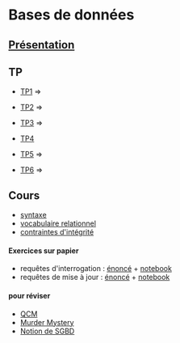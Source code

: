 # Bases de données
## [Présentation](https://www.zonensi.fr/NSI/Terminale/C04/ModeleRelationnel/)
## TP
* [TP1](TP1.md) =>[](https://notebook.basthon.fr/?kernel=sql&module=https%3A%2F%2Fraw.githubusercontent.com%2Fthfruchart%2Ftnsi%2Fmain%2F02%2Flivres.sql&ipynb=eJztWN1yG7cZfRXMehJaGkb8kSiKjK2OJcuyXdpOFLe9yHo04O5HEtUSoPFjm_HovrntEyS940X7BL3byXv1A3ZJLrmg1ISWM53pjEjtAh8OPuAcHAD8GESQJCrofv8xGIOmMdU06H68rrrySz2dQNANxlRexeI9D6qBEkZGtuyVeSeZJPQdROT7E6r0SPA390daT1S3VuNCQ1-Iq71-VrM3kDX1Nqn9YSDF-OE8StL3e0OmR6ZvFMhIcA1c70ViXNOjgTTRiEpd01yx2pgyXqvv1-ADjCcJ7LHJlPe_HIvYJLAFXMLeSVB7mNlOcF39tVNw7x55KbQdJsnzIl0S8ntYjsMGEuOf4DydgSInz056z169fpr-7ds_nf2GvnZ3Gzvk0WDAohFIgj1xMe5L10fChhx7sE-UaNrHSmo0GKl2d9d7CrQ0SkMcdAc0UbDWcSRiKHaqIIFIk0gYru_v7hBLXo6NYTjmyGgm-KULCLrNTjUQRk-MzgSVPc_Bs3C4xAk3id7UfpEnfNC1SYI8ubyyBELeaHSwpasc6XGCdQ-yEUcJVeph6NoPJB1DGJC-kDFILGyEwfEDPQIa4z9JlJ6iakIH8xW109clkg1H-uss7nje3wMUzjF-SfuVN--LeGpR8BMfYzpYEy9issqaS-kY536F5Os3v4X2Zol2y7QWRuGrmjNthaZt_USmMxsDSpPKBaD4Kp9IBRa1IADyHjOy_YGtSNgVzPvzUXtwuJ00bHuvNLDzkJ8LFTHOpyE_eXTx_NGfz3r4ROVf0ZySzyAXzOFWpcxTLMglr5mn7KnJh3DXEtsvSOy-olwRFNEknWlmKdj5fWUXM6UZ31p_7S311_6__u5Mfwdli4MVVf03ysNtfgw8wgIqyfm24vvurHd2-tqmUp1L7MnFqxdz7f3l6dnF2byi9-yPZ6Ry_kXla69yjrZU3tENytNZCiF_klDTB6lDfY6jRNJC_kq-xwFiAQg5xPcX1ExQdJS7oClOashPR9REIF3QYCBhaouAgw1JZ5LKGNulP8u3Bn7AItqXDBJyTmWU_pOG_CxhQhd68EYyDDyX2LPF_DeeyeTnXBL4yebo1hUyn8JM7XbJZDNZXhfZzC7j3PDLYcsJL0DaeS-H5jwUIR0dvkhLzzIwY8nTec7FMnKVvHILR-btg7oJl3lgHfWFfJ0C7tpRWquOghtZdlReuEh28M9NpELdId1tXsgWTinDRQ4k_Yk06_V61brR3G4yqBWz6X2inS6DdlucSy_f4bLibIPrfVHBDGP8cIAHNjmvZWx5Dj_YdA53qYS8B-SUSm5npSKkfcf7jYlj4H2JlyEX8FLg5fAxKAWMYwEl3-C4gNPYXk7IBK9iGdCJNEw7u6fkCU66yfG-SZCpt6YyMvauplzsY2GfLZHIHFL0IQt9jk_u9lMBNZFMu9jXdNwXGRgZC47VqgKDAT65jivpj7GJqB01UXhLZJibpglkqeJws-wuhBlCvhnZEX0G53JzfKtZrVJQXnVrlPgCVijyBPgo8-KUKfTns0apF6tEsR9qnXIvVi4Bb926JDxBmyTinyorGW9P6xK6a-s79FhfFSeKqT53aczdbrMdprOYuWOONcTHVA6piauZytOZcp6XY0RSMLfDwd6nNMEqsdlWM5srOyJk6T2s5LlViFtspD_NW1AV-Xyttb-dL9r2N_iitkmH2qUQ8kfKbSQfCDLxg5vkE0iGgKegTvvoq2a90WzUG63DZqgbnXanEI8cnSbpTEzSfzjUZXi9fli34Z2OF16CFlytNjg6CDVuE81VfBv-UsgxbiWr-Rw0jlx8qxjPyamQClYTb2bArc_riPixk7x4yfbB28xyExWLU8kqI4tiS0x5TW8gygNm-SqAdW4CW6fRC3d0sCi2pN6cW5Fk30iR6yJa6ya0XALeCWsebIK5E39r73xSe3teoYwkxm9vcTr7fR0uDFx-PYPrZ83jcIf0m9yW983Wpvumz-Rwf3tB03-507UhT_F2TE5HuByAmtwumh2USLt56Hyl0Q75cxpdkRMqpcj5Sn_ECwFnKLVCk3qrVXcO0zgM-WOwhwLHZDRisPA4G4gazLHRs07tT_4rte3OYWte-8vfYzYBgoQuI-pH9Wa97SL20fMMiTAzGCBl7giSzrRgyRKy3W40jg7a-86F2_8L3ncDQ6ureUFUYTU32mVTuIG_MqCjsQh4WAYssVuGcSQXYTxmlXHvaWslcEvbpTJK7TOBFNvve4xyk27W4ObyKW4K7V9lmG9WSoIrnHlI1AQi-8ZRbNZn3tofHWOmcOVOL_PC777tYWFC-dDQ4TzqGjvg_YHdJOy1b_lyOWZcyKDbvP4PqdK-DQ)

* [TP2](TP2.md) => [](https://notebook.basthon.fr/?kernel=sql&module=https%3A%2F%2Fraw.githubusercontent.com%2Fthfruchart%2Ftnsi%2Fmain%2F02%2Flivres.sql&ipynb=eJzVW21T20gS_itTTtWye0VAr7bEhlwMOMFZwKwhubpap6ixPYA28sgZjUi4VD7f5V9c7aewf8N_7Hr0akkjW2Bgc1W8eMY9j3p6up9ujUafGyPiun5j67fPjQnheIw5bmx9_rIe9p_x6ylpbDUmmL0fex9pY73hewEbib5ecMUchvAVGaHfdrDPLz367sdLzqf-1uYm9TgZet77jWH0zcY52_z7e8Iocbf9D-4P58ybbCfCDH_cuHD4ZTAMfMJGHuWE8o2RN9nkl-csGF1ixjc59Z3NCXbopqJvkk9kMnXJhjO9psMfJt44cMkKcK5zxYi_AYr91PiyfltLPHmCjjwuZotivdAWGtAn0A-zJ2gMPx6lsxvio53uzkG3d7o_-8-vbzrFazU4C3xOxo2tc-z6pHDpkTcm85c96Rx0dk_R39DLfu8QBT6-IOxnEAAdRgF3PHo28gLKG1vqesML-DTg0TJHnxPUSJqcwfwDl1cMT_Ujn_jm1AWrwUjqTQZ8ykj4H48BwCcDPpoO-JXjuvCRgHld6AG9z4aYMTKgh93d_c7BgL9tH8y-9rudAVcVYx31AzBRgE4ABsa1TEXVB_wYM8cHsIkzuiSu-WLiUQEoFhKG2XZTNRRTVVtGU9cHdO9Nv320N-Cv3xx0O0cgYOkxLkEuRq8wi5HtFPn3ccAwHdsvQkXBQ0HA0lTN0AzVsDVTsUHhXr_TfjPg7YN2F1ANK1V293L2Byc4CFEVM0XFE49Bt_oCD0cbYjqGptqaqii6YiuWpQpVd3rdExiw3z3oHh-DEXQzhT30AtehkapGCjodB0PP8c0XYIp_TTxngxIOc9Rbuq5ZutJqGkpLG9B-b6fTP4VR7ZPdNpjZNqU2mNN2yrwhYdzOW9cEWNtWbatlWU1hhpe9N_2jbqc_4Hvtt10ws2q25qFfQpCBV8TwrRR-fA7eSh3CjNQcTVWzwcy6amqarbYG9KD9pt85Aq1fwgrO_g2mAYvYSgR_zBw6cqbYLWl-7uIAnI_redUB0jRapmVqarPVAmufdA97sHIn4B397hFAG6Z8DTUlxfZ9B0C1TGfTsHQwsalaVksHQx93Trug8cns60775DR0OFPmxloGOSXc4cacr9m60QIJS7XBFhaAwtodtftg3JPT2dfj_bZQVtXVdXTs4lFi6UPsMCdGz4zhwyJSzMZa3kEUHTQ2lKZmmQZcCKI7jOBLPnEhgJ9xPASuGrnY97cHYZCfMzwhgwYaemxMGHSqg8bzZ_yS4DH8Y8jn10C0gxDmKXadC7qFmHNxyX-O5J4DGTwDmg0_R9yQNmOKSNujafoxJIy0FZooE0vpI-ra5Ez8iVUaeuNroRn8jp9H7AJfjsNmQjJpR4lr0m9CyklboVHTloyAMsg8D0X9oYqxThEvpfIRPWXDyyyV08mu0KlEXdmoPIOVFYoYLZUPiS1tSfhtXh_FrNCnQHoZXp77ZOYRXJihxpSYdpSYMWceo0IdGV1mNs-zZlmniEUz6JBM02aZU2tZSEa06ZcFvi2rlPBvOiKk4WxKcjbOKdaqUKxE0ek3BaYuaxUzdzogI_DMWiUer2UtKblnoHmOLysWcn4qnlB_5pXlDDCvlaZUaJVPC5md8tmhrE6YLTJ10qSRrf8CWtKqlCkklMw6-bxSVifOM5lCSbqZCxFp1snpVbV00lSUflvISHPKbcZcvhlmpedQG-fK8C_v7rFYhiKdQW0rrZa11aplraJanquCueMPocJjhIN2A1qsDzkE3VNNsVTdtMK2Bh75VDGealaVsAY8ZtiqptcRtjTwD9sQ5c68cLGYjIR1U7NaNqSpRFgD1SqFdQhpy7SadYQh4Wq6YmmtvHCx9IwnaOqQYM2mOidsVQurAK7odl64WBnGwraiKqapGJk1oH6lxYovNl3TsKHVUjJktVJYaSng6NBfR9iCkNDVpt3KCxdrxFjnpgKlwdyiqPBTJay3oB6AZWnlhQuBGAuDjW3Ltsx5NawqYVjLVlNTbL2OcMuAHwN8b174EQrSYvkIvyL80kYUhUtLS2khI8g2F6tpdxZYZfpdCJVG8upQaZzXgpJWRQlUygIFKBGyt4VKOGJ1qJRBakFJa6zU7Am_lKEktloCFbNPLShpKZNCJdxUWkFFUo1Jy5DUGRLmKmklK-wWQqW8tjpUynq1oKSFTWqrhBMLUILtbgmVMmYtKGlFk0ClfFqeoMQZFkKlbLs6VMrFi6FuW5HV2ip98gSpG6h9fi5uqhkCuqfeBBEuPk3Z7Ea0RM25hqHOCpioicPdWbQG8Was3cuWKVxjHUW7E2hAw4owvtqAvu51j-LWGejRSxob-MwZo-3sq6gjHhCp2JsbuSGyDMiH30SNAf3HfqffibugeIch2_G8pKWovVopatfYuKU99hEMNuCviMcuyF-4Q7Qg-UY6ps4aqfoIjqrlHTVaMXAKqBh86PCjlfTF7j7PPBajKaCEbr22g9nv-Iq49-O3kQKxx0YuJ3PYOZfbLjpkTj7vsDkHT7w78ti4T0xpe25S8qcNyoqPG5QKtw1nP6B9fIUv4P8BQW-9a_gI83DE_dyYUP4I_huqsdRlIy0lWyYyrR_BlXWJK6_XYN-ys89uRszhPppihj4ExP0QrAU0DoEMhPgcrfUJnd3co-uvy5j7L4iDWIGD7i-dZJLyUFj1yVvVo7coFHiOyNs-n90w5xMS2y7hgh07I058oHbPHzmUXg94qCuEDkZHgcNhdX3EyWQKMjvt_uv2W_FoLpaJw4wnwZ4NhkEHOGAOYb7wj93ZjY-Z5CqpQuBeu-7sxpvO_gjVLutD0KkXedsrHIAXjdeSwXLpXTwmOKh9dWGMI49NMB1LzQGXFbvpyCcjJh6blIwBEnvkSjyWq74OzPAC1o5iRzrH8vLsiFtPWqFQmSQkS9Ebzm7c2MDeZIovqFPz0sS9kHjG47Ln3WqBKjfPqoN4TmlHODUJExeDIB2QLP8yhHmOF8Pi5Vl6YWkA3Vr_ivC6vR2qg-8uWMXQXGle84F7F2Xmw_rWy5sE_d1nME8Jd0cpEsZdDFFVc9zCbWVkcx-TCqmoPtBDFUhGzVo_fnQAvo1m_0XAWWOQAyKIyh9dFceJxN30Axf8sRqlMifuz99wJp3RXid6BjV8dMOvP9XVitKltWLp0lpcxb8KCIPZgDMdY8jyYVUROWnIia8CF6ZFGAhidgHGDXAkSzm-YFB1RiP2oSAL5fcD5pIrkSXp7Cs4jDMmhRIAo1MgA9_hkJWgbI3G74qzYREJAzJhw4Bdh-n3ePYNtHvlMcfjYb107GI6-8ZJmC58h4r0SdsQ2ugXLEpecfYlhOx7Q4_7UQ53iOOifW8yIbEKh2JGQuql4_rJo7XZzdih-Lu5c8mvjDx9SVaqLFixcnLE8kqW5ZKVXZIzCistv55s5aXMOe8J0iJC4hkSBXOeIlcp8hw5fcs8SY5S9qxHIE9z-Y6eH59Q9BG-FmSZ8iiCu8eQwqoZEz7cfWcvuqyEN6MvNrIHRHP0mXU-5jPi3P1c_uThkmbpSGGtnsJxwVJbdjKvdJ6uRkf5tJysS3L8rWbf97lrWX3Qqt5xrNtLLTxM9bCCC85M3UFs2cGiumd9HlJu8aGeu0kuOZnzgKIPlRmaG5CG_oS0xciHYPYnpElIySI5icwwggQFmZ6sI0KRH0ynzJlEhbTYUw-GLtzt3EdW2OuCvY8eLz3oq6UH_Q7pYTm51yPzWrz8_8y3981oD0FV90sYDxXarRqhHUY2DkvDJLBhKX3EmSPuoMUzBPAQcQftTi_xcHbDRcm-OOZBjxHzXPe74QAY2Ovvdfpo558CXUoJxmqUYNShBFmxVOYFKQ8U2ETCAkU6KTDH90kJt0iStXnhNgFfj5Lqh3tNTlrKMw9FCVaNkx3phlpyPwhxD_fq0f6ZOfsGhAJB5dGx4_tkAhyCfhShhqaeD3f0EIDhufGfKm8j0RbyKDonDKPZzQV2Iwxc3ttLDpZEN9Qw03C_L94jEwpfLWOiuzPPevJAM77cvRFR_jRKbjdQehYlAZ4mhpWxT3M18mrWeYEwfqSZHIouvHd3CH6yh13X-4iv88eWC4IvwXGwuLhY1s5kGj6MWyB_QNBr8f4DeNZYPMc-94K8fPGVuoptx9xJ4-KYdEsyJyV97-01Hr1HO2EAhI65NvvKCaMOePj8AeW_9k2u_EO8midoF753NL--aeei46oL0SROsDqoxFNqgS5-m2jR3idffHR0MXB-s3QJVI0XeRY4ZskMudOpd3-vowbFyuiGBq47T1jvvrzLXbIRvYbuT8lItCjECSD5H1wAg6QD7HR9Fnee_HoAnS6mFwHQZCz1BXSiw3PxWDKqzJLG2cShHmtsaV_-B3Gv-RQ)
* [TP3](TP3.md) =>  [](https://notebook.basthon.fr/?kernel=sql&module=https%3A%2F%2Fraw.githubusercontent.com%2Fthfruchart%2Ftnsi%2Fmain%2F02%2Flivres.sql&ipynb=eJzdle1O2zAUhm_FMhKFKSRNC7RkQhudylapawUt-0NQ5SanjYVzHPxRhlD_71Z2HdzYnFI-N02bUDcJJVLs44_39eNj55omIISm0ek1zcGwlBlGo-u5t4iPzFUBNKI5U-epvETqUS2tSspY384UV4TNICGnLaZNJvFsIzOm0FEQoDQwlvLcH9-2-BMVvDsHhSD29YVYnyiZ7991VuzSn3KT2bHVoBKJBtD4icwDk02UTTKmTGBQ8yBnHINqPYCvkBcCfF5c4Xg9l6kV8ILpBJ8p0L4ztknn3t-SWFsjPWnK1ZKlLxKRGNdc3K0eSOpeiXjzHTRpdVrdTn_46ebb0Un7uRY1ymoDKY1cAZ4pJzKFx6qDdrf9YUjekMPj_mdiNZuCeus6OAuJNVziKJEWDY3QCuFRaU1hTbnRZy9R7fQG7eMh6fSG_aVmjF8OuiftAdmoDE-OO72PFY9UDgTD8huSFnO7TrRRAKaMVEP3lIWuREelLBmrOE7f5yzJOIIv1XQxtFbf3tltNPcqm6tf1v-B-VR1kYSrF-XoDoUhHI0kLlmVU4hxxoQFvRHTe-ox9WK612huVeu1cLe-09huLEK1aq2-FYZbYTWmmys3q0FAYhyh8r64s7tyVVu4UfBAR4MhCoxrJvvkEQJHJMbLDBT8stkReqWAUqfqAD3WJLccuB7jgkKZOrVqM6zvNJvN8B-Q-F1e32e197Mx7-mGvtac_jOBM--JwO0PWxeQlDVk-cL_hXCTpVwXgl2NlsHBUdcF3a0_te7uXPaaO084nkiVM6e2_VAZ5RylolFt_gPvkebm)
* [TP4](TP4.md)
* [TP5](TP5.md) => [](https://notebook.basthon.fr/?kernel=sql&module=https%3A%2F%2Fraw.githubusercontent.com%2Fthfruchart%2Ftnsi%2Fmain%2F02%2Flivres.sql&ipynb=eJzNWttuG8kR_ZUGDSxtwJbijRdItLYD3WzJq5tt2QGyNIzmTJPsqKeb6oss2hAQ5Cn7kod8QZInKw_JRxD5r5zuHkpDTpG73n0JsLapmeru6qpTVeeI-6lTCKVcZ-P7T51KeF5yzzsbn67up-fv_WQsOhudituz0nzQnfsdZ4It4rPjcGGlZfxCFOz7Le78yOh3d0fej93G-ro2XvSNOVvr5zdrA7v-uzNhtVBP3Ln6amBN9WRmbPmHtaH0o9APTtjCaC-0XytMte5HAxuKEbd-3Wsn1ysu9fqvfr0uLkU1VmJNjie6_1VlyqDEL9hOyQsr3Bocu9e5uv-lkbhzhx0ZH2_Lar_YBuvpO3iO2wtW4j-j9fRaOLa1v3Wwf3y6N_3Lyze7P-ss7PpwbdtUldCFsGzMLZteF0iFYEELZsV5mP7L5yO59gzeeOltcsOb4PDAMYPk8SE-wF0btJ9eu0VnOt4G50XZ2cAHARcKa5Sa_bzgamFK0XTz9e7B7vZpfXBPP3t1fMhSkPHDi-P9o9m57PgoP1-Trq-f1E_TD99iP4SzCF4a_b4weN7ZePjN_Y4Jfhx8hmz-PPMim4v3yGVQftn6m_uJS78-VoAAliZP4ajReI0FTHi2W41lfHiAOL0yfeNd_vzWTFLsENDnQcF9YeML9lYKqdheTE1crjg7jG8OrWM7XCnzgU-S3cn0MwLx3FhpPB5wdqK4nn6OOcOuTmpsjjDx4oxtcWuzM6o7_cGjfiRyld14JlXyIZ4zvS6l5j296fDaysv6_FPLAXPPlTwP9UW2YzmkddtAh7D9YOHVJrDCvuN2eq2lhuVzbod4HXjc6ASf-BBJV3gRhLUiP5WXPT39AbiWZdqcvUD6NVes7AbNBibkE_c4shUP3AtWiQvUIjKTgj_ylULsH3veB0oLxZ170kv5GVheiV6H9Y0thcXDh73O08d-JHiJfyxzfoKC76VtHuB6Q73BrByO_LfZ7mnK52MU_FP8ZeNf9dq-KSdxC_wpnxLphmVZr6mNbtNPvyPgQBnS8GhbNuFC7tOED2FAwqlttwJe9DXbcGvbrYIfvSsFR2LfOXi23y-BK2E4B9_2-xmcycAvwpu-URvuDbv1Gn_rCfJP0XPn-v_Vu585Eb5e270dAaUIl3L6uWoMg7vnQbIxlljO0BCVxGCMGRpbUcmEpyLhEru6B7NV99IK5i2mRTbHuhpWNwNER_zcDJE1tq9LWeSa2mAl8s8KbM7d_bgeJY6RzH6_t_tq98YPnpzGmC5lWnZ0fMr2j1aPoy8YP83p09P56Nlcykfhw92FgcXmJhb7iSPrHj2zHv3CmfVo9cyKoNuMOAtW1MArzpToA-kTVK3WaO9n0janQzESHxMPOJGFF_VYOzSax9QG28f-6alRqN40oo6C9CnxHhfGq1f8AunPCw94sFLYXMUAAcfQO5LIxVmaCodoe0oASHF5hTTHrbeEVVKzTSUuOZ5Y3Ml_RKr4yAo9Ejjs0TcP08mHxuLk7v4F12wf_hSjnt62RrqMWxchJlzBVfSmu1_moRr7CchmXGlsdvO5jSc5tuvGiAIHe3LzA3NbTa_NePrPFNVDAA8FsWUuuJ3UA9fGE11sRLziH80FrEx_wnZkgZvuiMgmU1SLkRQ6RZWdmnRx9pyDocKZ2Xk9_fC3v3mEVQD8yyCLkfE-D9HtETwQPMRVBxh_7C2upr3UmTtYU0w_x727eZLEwkZf9PhTSNx8e4SOHvstYg2eC0dyKgVmmGQHgts6OmV9xixjx3YY4oCKvRGb_TEM8aKn36A2cTEHP2GMhoDgwdG3wlYoXzx9jai6lKkc4Nj10S5cMjuIYwWPh4kidad_VaKGgY1s6oTbB6VQ079HllrFSAW0IFxLqnxbPp6g7JtuRkTEOOPRH8T0PxFJylyIMr3BNHGFjMQ4v9cm5kVJK0PFtqUtAg6N0ys5d2QcelsFm82AFoXBMDA1TBFQI1UduLd8yPvAbUbBVihLofsWdL-uGxhzXGg8Mi6u2MNkFbaLKY6TQUkWWBlWHBlb1VFDuGJBMRnJvOcxy7fWGheyLsMiBZc5UViR8b0jLmpMHBnosB3hnJhbDjQPZRQBicS-MlWEvDUM0ojHwJyOIpx44SXCZQYRWkMAuwJhiBUmM01JcMRnXVNVBEzEPsGAnjGUlLiFYirF84Bx7xN04NqWjX0js4Fn6E-hrsUTFaJpdxRi0bjbtA459JmoeYYOEdGIb4Ubxt7W3eMlWg1uecsbVJf3XbCJgnaPy4mLyJurtHjg60SDIr7qBvYa9TISNkYth2ITbQZRgLJCd8a4mwvHQRcdNgyVqAOBm0FZpgoCdEbc160qMo9UMMMZ42Y7Jl4xw76UGM1wHpuwGKwyTlyEK0Tv85XgmYizULAbcppv8AJL832FG9sUGFmW8Ijb2BL_-7dSjjHxjUzeVhHJHCvSdbOXRsW-hyaLpo9tHTUQtgAvU_euWSfKRZBYLjaVceCVKQwv4H6QLs3viDahayFwyKf_TpIzJDo0txOK689V3QLqAjvlVd9EaJwYNam4H8UggNPnocFUyBwFzUhNUr5ORAkgn0z_gQQByW_6ErW4qYbgxH5UuXjFgcRdJCKIfpBbXho9zHXFYIBPCbiYa2htjueGcZOfPV6pXGWYFnoAPplSBSgkQO4ELep2E9Jg86bqJ9AhyjKqpNj2ylDTIBe7d8RNGlHHsFT1vAHUABcpZiIwfiJSItTwpoWHYRYPueqhv_4UC8WKiOVUODXA2VjYMqSNnUdY-G2ZegNP_m8k2I-yF0INRDazQnwssBuapi-yHcIqsR9SYc2zobZJZkf0wW221LbL7IkUIQSbatuR7KptNs-2yJu22VfbjGZjxHaZnZHXarA1OmwEe1utPxtsjhDZTXa3RO8usj1ilxn7a79qsUHy1svYYds4skXilCZ7pOO6jE3Sv1rI7JJKHcU2CShQ7JM8asZGl6Bhnp22jUi22jYj2WvbbIHNkpXQYrdUlG7YLvlyjv22LVawYTpbi-yYruAGW6Y6RWLP5Mo2m6ZwPseuiRrJbJvocTX7Jqp4GRunf61Ws3O6ihtsfckcmGPvbZtFNv8jv_RqsHu64ufZ_qrdavZPbtNUA6RBUgfkm6ZaWHF8Uz0QA25BTbQtVqgLaoK01AaJyLb6WN6q5tUIGYq2OqExsqBWlpdZS72Q9bCoZoh4tNUNdVFC7dAXWFA_baOGGqJTuUIdUZ411BId-Xn1tIR6zKspGueL6ooIJqG2loWciMyiGqMjvKjOiMTfqrX2y1v1RkZzuZprm8_U3YraXlR7K5kD3XRbarBtRqlDcrNlapGOdFM90i02q0livtbqkkpyW20SZCKpT2LfphollkGdEsm4UatUCufUK3nLRTVLlhChbqkJF9UuHeyW-iUYQKC-kVmujimAL1HLbVNKPdOTIqrpn1QCSV2TIV5U222j1eqbdCyr8eVjK6nzxusv_cboi74nob5u0EGp5hcW767ezR3Zyf8XhxuLIv6koaOwkzuPv1IopYPUnLyvH75-eYCHCoQ4oFvUVlfwSfcHkSThtEe3P7wHwoztbHx99T-lQYUI)
* [TP6](TP6.md) => [](https://notebook.basthon.fr/?kernel=sql&ipynb=eJzdXf1y2zYSfxWO_klyI7v8JpW2mbEdOU3PHzk5SadzvHFoCbZ5lUCHBD1JO3mA_n0vUd9reO69DosvgiIVu5EI5y7j2OIHsD_sLhaLxQr4bTBF83k5ePr33wYLRNJZStLB098GpKhKgmaDp_QD-jRkb52Sj1do8HQwzWdoMByUeVVM4XpvMt55PbZe7-wejK13r1BR5hijefnOepxgy3qXzd5ZL49eW68mLw93Jj9bfx3_PGQPcL54Z12nxfQyLR779hPr6Pi1dfTm4IA_virQHW9QtOgUpxklBR-t5-P9nTcH-hsl-oDqGpzlCs5zPCVZjutXvBaRMp2nWUFrmaFptkjnj6OhW7-T4CcWZQYlM62gptNpXmEyeOoMB3lFrioCvP3Hp-GXs_fl0cl48ho4eLzEXeDskLNxqNg11NkyFBwYak0d1k16Yr3dOXgzPnnsDK1Hr9Lil0f0725-Bn-cURhuOfaW68DVIfx6TstMCaoK9twNHHc7sB89-TbBJjC6GsYfbm_mt39gxIFG9pbtb9kRXO3DrxM0LW5vCJSHy3gU-9uuZwypBxDS6jqdIfKIoa7mHGnsbNnBlhMplr5Ii1mGMHx0wygwyU-f0pygRc6Iv7i9KSgUgZIKngIddaL0gnDbD4yhDEDvECYc5kE1FSJ3GMRORnquE2zb5hgZNiAeZtNL2pulalK9DLeo7knV1HHakVGckdaB9jI8-8ghjgLKR733aBChb23HI2MQYw3iIbXIAiFloqP3mpM8u8DCDkWB7W475rg4AhB5hlFayb6dSUMU29C9bbc2RBpQxw58Z9s113UcG4RZ0GGHyfLN_GNZCqAjCtTTTbsONHYCb9txzeF0uLRJxnDu0J6kOMqV06mBHmTXhWToKLC3Q3OSd1zGz-z8PGNm_ZAOQinOJNKQDUJ1T1-BtMtZcDfmLDR9sUk6RQ037B5-WNhygIDU6Xme0_JvdyZ7P-xMqGotv5S-r1KSva8Q9_WW_LSqQOj0Olt6uMp38jbGjiXFkPxo6kTdvqHejqGOu-Ep7V0K83i8wNl1zpwM2tccv6WJGyDoMoIp6aAX9EHPY27B-4p3xr20UCRp04NeSIIn8jovSMW60g-oONNaSfWxB5LgVtz-Pr-9ubpMMTFGlrkKaXV12cldvxeaMOy_yIr0vIu7_egQDOPHVVG2ddbrpYkwJh_k1dUyT3vrlGxofZXhi7y7n7ismd3G3u_J2Msh_B4G_wrBWx2GuqCs6XqwfzwZv3xxBDVYj6H0E2sy3h9Pxkd74xOrHm8fZ7Mn7QJQa6MAkwC8S0eALhYFfQ0AOo-E-BkvhqLpupmHn5bu3LsCl-vBl1fgcZPw5RVQq0rraPfve1cQsAqiL6-AWjsKwml3-XvXQG0XrWT05RXErII1uEhNS7SWHMFUxGupEvjH8XoYXI5hDUk4VBVG6zXDZzWs04yA1bCGSjshq2ENnXYiVkO8Rg1MEuuxcsSrWIOXrs2r8NaowuFVrNG7XJdXEa5RhSfYaa-aXYU9Dbg7OFuk1Ye7h9tVo-q949cyeN1-flWiapZ_LkY-zRcLhAkPYRP0gbRruf9g3Tldi_oarWsGCw1gjFw1dxesGDabvDSiP3Jth07UXRGS464bzqgfx3zVAmXzObLm6fT2pri9Qe3YwkYxuRITBQThTFeFOV7NK5Kzq7yYMUxnKK2m4OP2C4m7HSLyMtqyAxXPOMzKkgc7QHF6huErznhMWnXs76c0r84NoQh0nfFEBJKtkVCRsBURRN3-2z8KZF3R-StVGGuGrN20-GdOSN_KE64Cd4JmD40t0sVH4TlKixQAMxKMVzHpKMd5WT40n8Af4nxi8PiSi-htKbdJBpjEXAkOY8SWKyINBkbmpAWergASbTm029cGkU7v-fLUTragBhqV1jSdZ7jsG5ErEXEFstWw8QrRMdAUXzzFF7sevHjgPkMlSUtTQPikUrDDESsIDAf1Pn75aAoGn5rCiosHKy7a8ADjpYi6v5xbV6gi1u2_Ce3csxRfoAJVH_rGFuoscrdsXw0aRY5_vb0xxaOIzb7Z2gOsTLi26tR7qVyyOkzx-wpZFabGL-3f3MHUx1erJbFQH4bpR-olfhSRtPSK0rAQntE60ov-3TCYTvlcZGxdzI61RZxffzXm9MCczJf-IDXFjl2bv2pqrHfBvC7QXeVac3bzMwj0mQLiciBUhVk3d-qMhEM6Oorh-_bmHOES0fGgLA247J7EFAesW9ULfocpoT1c9KtFisGPOLi9SS1ErD06fLHVwJ7R-broZKdn3UoCEEMXsRa0aovOKApiXWe9d303aCKzw7qPUR6Z0qiQxQMBhcNyCmoDxFKKbrAxJDy0CRkWIyYpX9PtYmrKs3BjxRDuILtSYfYznFYzUzBGihs8hSLQBvR5LvIWxlAM5sJlVVAX0Dqfp3hqzYo8I33Pim0WBoaBK2JsqqX1okixKTZ5DodBBwiWEuPWBnGfr0OZAOEqEHy2UI-WjBemRgfPUzhiiJ44daji9nfQDBgM2JjVv3XzfBZg54KhToSWsPIqJaY6sxdwFHRsYhzR_Bg6nzU4cHs8zK48CCdW7HiefciNaSqP1UOvZTZWsyonqM53OkypLUnnV5dp33hiyRabO1a1FXmL6OyEwzHBmJEuH1_EHXhYJCuE2d8vWFAkr6zyP_-iBheiItCt8r5Df_YqcIJ8NzaJvGdwjgLnsshWHSrZlVmf-2gBH42olC8WUMTIFAoryHRq7xKZCpT6YhEG-MLdYs0A5vhCCI06yBnlyzWaWpDliQpwjentrOydT_5nADIobYSA2xzAoBPgvoAFAFYCFA3oGWBYA1xaQXmbGdOzSIFgnU84YmL6tTCFIm7IaqQHTE9ub65RkS0Ntd0Lk_EGF86aS5NjPKVes1yZ_JXOSsUiovfkT38NZwrhGOpC8dzN9hIk98lXPUVptepRgcqrHJfp2crSzYXJ-vXPZB_BImU3t0d9LVMqZnNGD1VKmeLcUHFpyDkybLZeadajHb5UcpBaZXqdMi0Cy-CGgW3zBLqWam-WPJv_HaDSOssziK8ELEkwYn-61uk3S90TjT_PC2rXEJ5Cdib342EKFoeCC-0Ejk3i2OVC2E3LMsMWfGZpDoIH7fSTzdJ2NdrwGaKCUWyvSAfbJO093u7DnBq8C6Z7MKNw3EhwvV_pP3854Qs9U2qowaObp9aMfeMsYzMG4IDLgbRTZzYJ5OT4pQQyBxxlzubWkIIVcPqjVakmVE_6MukUzmnazjjpTDhh7827MvGR4JMcDNpWmQ2IaVFk1wiJtJSOpJUyL0iGVqWtNOw2B9Mw2WI07s4W5RAb73PpPgbRrsxCcTb3jcsl3WpyXvgPgsVDxdLhEuuGTU4t53wIW9d0puSUx-n4ruJmUYg0D6HqGl16ZbNVRvjpG4XPlzUVL_Q0GHMoxGKiQNHMfOEr0Q74mT2jEMuGSiKKrnbl9o4iavBCo2tUImKZsEahJQGZQzHiKxaNnipTSMyhYOmRXwEMEXpuyERm9hiEwTOZH5wbPBta-svN_B22jMx-eofhSxjeEmGz3JCxi5odWh6RQXaECsfD8gOiFE6DH1o6k0F-xArHw_ID0tXddq-1DbsbLOfda8jFbjhfhuTCEue9h5cLy76HgVZMeJtZXQZxgDcaMBwud8H0tC7-bXUmpb5x-AqHs0TZLD_AnobLcpGpZAZxgD2N6v7CNzjwxDSB9R5YBYl7xxEJHLVzLCnzK4ctMnbsrLBhHHGTHxpls3IBexqvlovK_el7EmkLHEvTSNewHYO0CKfhjul5fAZxuDxap-mHlsdnEAekC_Nxv2E_jMsF5vdujaOpp9y6RuC7940jEDiEnmqU1VUMeSx94wiX-aEocyl5LPAQ9o4javJDoyyvoAM5veOIm_zQKJvVU_gahtfQUy23k16NWBCk9_EFMh9cT9dTRVlduQaCg5DksMQPSdlseBDsqb9sx8yPL5Dd4AZtHLy_GMQB9jSs_eRmFqtBHGBPI91ffxg_GVISwCfT-KElsRrEAfZ0tIofEpUB-xELHA1_zBP2wyA_Rny5VhvntKxZg4F9WC9v-EF62qxBHBSD1xjn9MxZgzgoBs9r4NAyZ3lKWwxRqr5xeAJHraeSsroaGfDHAn-ZH4qyWbnAChSMc3uanqosYoM4Qr7iL3E084gN4oBVqLAxn9PSiA3ioPbUa8Q_9DxiKSW3d389GAkcdfxDUlZXsLFs70uUdpMfGmWjcgnBnsbDpeUX1_gyZQj2dLSspzJj2SAOD_aOW4VDLe73Ps8OfYFjOa3A8OpcSG2Y31h_0ZO1DeKArafchl-o5WizVSG-dtk3jkjg0JML1KqpvOrfPw3jJj80ymblAt_39RrzBi3l2hyOCLIK_a8Ah8OzTB8cB9UNvzm_DR9iXhmBPY0aeqolmxvEAfa0GV_X0s3N2fUoaOFYbddXJbs7m9vk-GR8MN57be0dvzl6DTmE1v7k-FAmFXbSbuwo_Jv4LKvnr6PTApXVnKwqr4CiD-Sbq3maYdgQTEJIsB_TkuzhJVnM6bPvCOSVWtN5WpbfJ6z8eZEuUDKwzmCTioLedJLBs-_IJUpn9E9hleTjHNHbUM1WOs8u8FOryC4uybf8vWeK3nff0Cv6q4BfovxZPvsI1dD_s2d-TB_M1Cv82TcM0rMB5a_G-0-fNiENnC-4HNh-YZ1c9NeUgr9CCpR0gtmmzPAnJQnmGxgnmO8qnOB6q98Ei_13E8w3xU0w7FSbYNg_NsFyT1cDsqSo75Qia5QmSHU7Je27vNHt-5wJ7fs1U9rPBJPaDzjT2veBie27wNT2Xclkwxr6F66f9fdFqOgnz8cTa_dnS278PgQ97lS-YE3lDVYobzZLCCgw4VvTJ4SZYPhGUkLg-0gJkdjoNd-SPsFOQuBLXwnZzc8SUh_VkpDDhKhjWugTfkhLggN6mx1RkZCDagpF5AkarIg48iEhcHZGgsP6bXmcBSsiDrNIyL5exI5okUgiYidLwNvyXInm2-JECWovE8JOH6HP-Nkj8EyePNIEJc4cSTClLM9VAXLVnJURZ6oslWGnqVBOufQm37OfviB27GfwxH79DJ7Yqx_uw079tBiwkh1JkBBxIEHdJofzuVXIlTyQx9Pw5vLDaRgd7WCahIhjaSgxGzDCOQ0J4ac0MFrijAZGS26HSUvx0xkSDEzi51BwXgiI8gwKTk8Vk6dPJDiWKGGfCUZIHK-xRIgfrGHAEGYzbgd1m0j_8_6gLlW3UHegd6gL2Unqp7yv3GliHW6FwCxRrqgL2rHU57p_qVuH6pPqbfXrvNO17V5QF2K9S13SLqkRkz2zg5hQb3UN3bVNJ1xFR3ZmnZjo0-rW_mpitKO3iUXd_GNmQKMjrcE96AgT0Sblq1eY5agr4AZEq0DakXuwUBiXNrWaJdLmaC2t5jo1YYHuQ42ZpTYxx62LcGtVVyaMls5MYbs6mCmMkvYy2KYOgpouMzunLoW5a8nO6dL--5JzNd5pWiINZUP23F52tE2znuqeMKIdDbQ1joJtVZfcxOrtE5a2o33SHNb0uPlt09N0jVvlhrY0GSptdFcblwlKw92mGHfzFMy63jhh3e_TOG7yDbtlO29fPBbG-smyh9bpSYVremLhCk9MB0I9Jt-Ott1wpP4FBoZCHcKdI1cb4VckuQT_9MN4MrbUsG09syg_RiOPRR7tZNApm2hN2Ub3kq3n-d524EdfnUgVsK9akt_dR5LxmpKM7yXJ0PdG245HXa6vTZQ1MsOy5DEiEQ3bXg6PJfjH45dHPEhjHR9ZsA9GSd-yvrdEwHAbbkmh88cQ2_meCl1O3FeIfLSmyEefjbJpLaLTTWPBNo3snTKPTHdbgY3vV7I5ObNYWKeMXXs9GUP5ThnzJiSY7Q-WYLk_V4LFzlgJFhs8JZhvA0X_wlTGgB5waHcKnyFve2myJe0nomXtB6Kl7Qe85R3360mdMd2rBwhQm6F-zWfu7XGEaaQ62AO0Ul1sw-EeVPe0WrLZsg5Pah2uC-paPGloMQsFd2vxmusB7qr1AD2Qh-sIHdZDY1iLvuBWBAc3A0Em49BLMZfPqHp3pKQR4l0RC1j5Tj1r0V_57FSqEZZePcV7yPhyjxrPXhTGHl7d0aw6fV2WlF1jaahgVp7tbb2ih6wZ7nY3Ge4mUAjYlRDWdqIqUYf2JUQd2UerlAf28Td5mRYdMeIQbYuvPx9YJx79nBCf_YjVJqLOWEyInZDQhorYC_UXk0TUmQmA8LNQ_3zQndBqws0Q_6IQNIEnUHJ9BP8fYeYmFdBYdQFK2PWSTltps7qjlLrGJ3W7q7IGkTtaons19L_WC-40_z2HzIkee63L-x2f9KVNCCdKzVN36iBgaGvgOqqqlbMjKsdVVV2CxrbHoN7D7o2YX_i_wxgToVgAWpfSKH693OnVJ-kalHE1nzeTcP7RIDn4BRXgiFyhKVxhanBpTeX7Oa1slpV0CP94Km6e_A1MNp2OXFTphXzrE8WEz87zYpHyc27lxekiw3lBvYJP_wWB4fUN)

## Cours
* [syntaxe](COURS0-SYNTAXE_SQL.pdf)
* [vocabulaire relationnel](COURS1-VOCABULAIRE-RELATION.pdf)
* [contraintes d'intégrité](COURS2-CONTRAINTES-SQL.pdf)

#### Exercices sur papier
  - requêtes d'interrogation : [énoncé](SQL-SELECT.pdf) + [notebook](https://notebook.basthon.fr/?kernel=sql&ipynb=eJylkk1uwjAQha9imUVBmgUJPylhBVUWSIgKCN0UhEzsIkRi08RRoYgL9CY9BxerjU0hqKyazYyfZ743E3mPIxbHGfZf9zhhklAiCfb3Bzjpc7nbMOzjhKRrKj44BpyJPI20ViqVUJdkLEOUISo4P36r3EejYDg5foXBGNGHFZcsTcWSyJXg-AAFDyzTPJOMYl8l7MYxEpRduz2Ngk4YoLDT7QdoWyYI9QYhTDkqfouTPuWV9pQXWnbl6E4LvdfyedflHopdoaa8NxgHo1Arz2iLXjr9ifonZQecCqCyC64ONRPqJjTMXRNaOnjq1C5idr-YlqlxquBUT4ljBQU2Qg1qJqnbG0t3mucWTyc3Dp_XgzoW4YKB6AEtRfV6UDthFAUatq4Fj7ZBl5oNtU_LbKm9z5tW7aDuxceD87CeIqnKtnoCbMuiXL-feSRyLrHvAha53ORSv9rZfx7VX3Sex3HRYAYFgzVLOYuzDYv0iZNEk7L3WMHoKtvEZDe34njYV2JM-DIny3PVQc3EF28iTYhyq18O82TFRarWO_wAG6j4og)  [](https://github.com/thfruchart/tnsi/blob/main/03/SQL-Select_CORRECTION.ipynb)
  - requêtes de mise à jour : [énoncé](SQL-MiseAJour.pdf) + [notebook](https://notebook.basthon.fr/?kernel=sql&ipynb=eJylk9Fu2jAUhl_FMjeJ5AsSaDPCFa3cCo3RNaSTqlEhN_Eq1sRmsaNBES_Qp9jtnoMX2zE2LWknNGm58fHxf77_HMtZ44wXhcLx1zUuuWY50wzH6w3Z5Wd6teA4xiWrHnP5U2CClayrzORarRY6Y4orlHOUSyG2vyGOUUKvb7bPKZ2YfDlXHG1_oe9QhTek4YF1VSvNcxxDwN84ZjLnh27nCR2kFKWDsxFFS48hNByn9JIm6HMy_DRIbtFHekumAjW_-xfdVPj9qWhgVl72j5j8GObpoJv3pQcW7w_5kcKLq4QOL8emIY_5cK0XNKHjc7hXGN8_rs8aepjTt31PxXA8oUlqXK_QEn0ZjG5A4AUk8AnyQhKapWOXrl1O7Nkp6Zklgl2_iVm9YHpWE7RJ0N4FgUsA2CY6pGODrjtx9OB0XxKZ4I3D02GjgUOExEJMg44CtRHp7DBAISdO1yMfXIGR2gmNT89Oabz3k7Zdo-GrT0T2zUZAAmUf3iVf8qzWcylmmayFxnFAsKz1otbmV7r7n5f-N7qoi6JpcEcaBo-8ErxQC56ZnWClIakfBcDyuVoUbDVzycn1CJIFEw81e9irNtCTuP8mq5KBW_d1MyvnQlY4Djd_AKMjHRw)

#### pour réviser
* [QCM](https://genumsi.inria.fr/qcm.php?h=42e79daa368be2cee841fa24d00bc3f7)
* [Murder Mystery](https://edenmaths.gitlab.io/bcpst1/2022_23/INFORMATIQUE/12_sql/#sql-murder-mystery)
* [Notion de SGBD](https://www.maths-info-lycee.fr/pdfs/tnsi_04_BD_cours.pdf)
